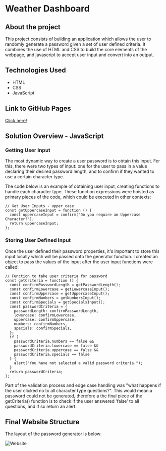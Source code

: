 # Weather Dashboard

## About the project

This project consists of building an application which allows the user to randomly generate a password given a set of user defined criteria. It combines the use of HTML and CSS to build the core elements of the webpage, and javascript to accept user input and convert into an output.

## Technologies Used

- HTML
- CSS
- JavaScript

## Link to GitHub Pages

[Click here!](https://conorjkelly96.github.io/random-password-generator/)

## Solution Overview - JavaScript

### Getting User Input

The most dynamic way to create a user password is to obtain this input. For this, there were two types of input: one for the user to pass in a value declaring their desired password length, and to confirm if they wanted to use a certain character type.

The code below is an example of obtaining user input, creating functions to handle each character type. These function expressions were hoisted as primary pieces of the code, which could be executed in other contexts:

```
// Get User Inputs - upper case
const getUppercaseInput = function () {
  const uppercaseInput = confirm("Do you require an Uppercase Character?");
  return uppercaseInput;
};
```

### Storing User Defined Input

Once the user defined their password properties, it's important to store this input locally which will be passed onto the generator function. I created an object to pass the values of the input after the user input functions were called:

```
// Function to take user criteria for password
const getCriteria = function () {
  const confirmPasswordLength = getPasswordLength();
  const confirmLowercase = getLowercaseInput();
  const confirmUppercase = getUppercaseInput();
  const confirmNumbers = getNumbersInput();
  const confirmSpecials = getSpecialsInput();
  const passwordCriteria = {
    passwordLength: confirmPasswordLength,
    lowercase: confirmLowercase,
    uppercase: confirmUppercase,
    numbers: confirmNumbers,
    specials: confirmSpecials,
  };
  if (
    passwordCriteria.numbers == false &&
    passwordCriteria.lowercase == false &&
    passwordCriteria.uppercase == false &&
    passwordCriteria.specials == false
  ) {
    alert("You have not selected a valid password criteria.");
  }
  return passwordCriteria;
};
```

Part of the validation process and edge case handling was "what happens if the user clicked no to all character type questions?". This would mean a password could not be generated, therefore a the final piece of the getCriteria() function is to check if the user answered 'false' to all questions, and if so return an alert.

## Final Website Structure

The layout of the password generator is below:

![Website](assets/images/site.png)
